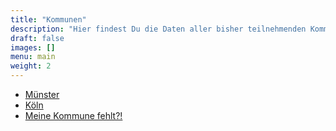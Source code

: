 ```yaml
---
title: "Kommunen"
description: "Hier findest Du die Daten aller bisher teilnehmenden Kommunen."
draft: false
images: []
menu: main
weight: 2
---
```



- [Münster](../muenster/)
- [Köln](../koeln/)
- [Meine Kommune fehlt?!](../../anleitung)

